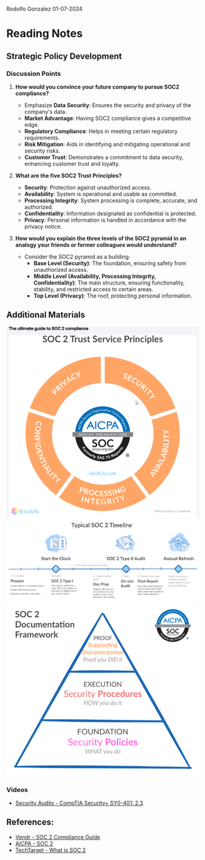 Rodolfo Gonzalez            01-07-2024
# Reading Notes

## Strategic Policy Development

### Discussion Points

1. **How would you convince your future company to pursue SOC2 compliance?**
   - Emphasize **Data Security**: Ensures the security and privacy of the company's data.
   - **Market Advantage**: Having SOC2 compliance gives a competitive edge.
   - **Regulatory Compliance**: Helps in meeting certain regulatory requirements.
   - **Risk Mitigation**: Aids in identifying and mitigating operational and security risks.
   - **Customer Trust**: Demonstrates a commitment to data security, enhancing customer trust and loyalty.

2. **What are the five SOC2 Trust Principles?**
   - **Security**: Protection against unauthorized access.
   - **Availability**: System is operational and usable as committed.
   - **Processing Integrity**: System processing is complete, accurate, and authorized.
   - **Confidentiality**: Information designated as confidential is protected.
   - **Privacy**: Personal information is handled in accordance with the privacy notice.

3. **How would you explain the three levels of the SOC2 pyramid in an analogy your friends or former colleagues would understand?**
   - Consider the SOC2 pyramid as a building:
     - **Base Level (Security)**: The foundation, ensuring safety from unauthorized access.
     - **Middle Level (Availability, Processing Integrity, Confidentiality)**: The main structure, ensuring functionality, stability, and restricted access to certain areas.
     - **Top Level (Privacy)**: The roof, protecting personal information.

## Additional Materials
![Alt text](image.png)
![Alt text](image-1.png)
![Alt text](image-2.png)

### Videos

- [Security Audits - CompTIA Security+ SY0-401: 2.3](https://www.youtube.com/watch?v=FrzpyLZYKxo)

## References:

- [Vendr - SOC 2 Compliance Guide](https://www.vendr.com/blog/soc-2-compliance-guide)
- [AICPA - SOC 2](https://www.aicpa.org/interestareas/frc/assuranceadvisoryservices/soc2.html)
- [TechTarget - What is SOC 2](https://searchsecurity.techtarget.com/definition/Service-Organization-Control-2-SOC-2)

